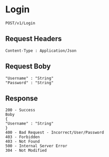 # Login
```
POST/v1/Login

```

##  Request Headers
```
Content-Type : Application/Json

```
## Request Boby
```
"Username" : "String"
"Password" : "String"

```
## Response
```
200 - Success
Boby
{
"Username" : "String"
}
400 - Bad Request - Incorrect/User/Password
403 - Forbidden
403 - Not Found
500 - Internal Server Error
304 - Not Modified


```